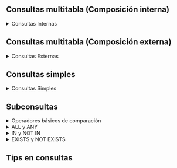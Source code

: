 ## Consultas multitabla (Composición interna)

<details> 
<summary>Consultas Internas</summary>

1. Obtén un listado con el nombre de cada cliente y el nombre y apellido de su representante de ventas.

   ```sql
   SELECT
   c.nombre_cliente AS NombreCliente,
   CONCAT(e.nombre, ' ', e.apellido1) AS NombreRepresentanteVentas,
   FROM cliente c
   JOIN  eempleado ON c.codigo_empleado_rep_ventas = e.codigo_empleado;
   ```

2. Muestra el nombre de los clientes que hayan realizado pagos junto con el nombre de sus representantes de ventas.

   ```sql
   SELECT distinct
   c.nombre_cliente AS NombreCliente,
   CONCAT(e.nombre, ' ', e.apellido1) AS NombreRepresentanteVentas
   FROM cliente c
   JOIN pago p ON c.codigo_cliente = p.codigo_cliente
   JOIN empleado e ON c.codigo_empleado_rep_ventas = e.codigo_empleado;
   ```

3. Muestra eI nombre de los clientes que no hayan realizado pagos junto con eI nombre de sus representantes de ventas

   ```sql
   SELECT
   c.nombre_cliente AS NombreCliente,
   CONCAT(e.nombre, ' ', e.apellido1) AS NombreRepresentanteVentas
   FROM cliente c
   LEFT JOIN empleado e ON c.codigo_empleado_rep_ventas = e.codigo_empleado
   LEFT JOIN pago p ON c.codigo_cliente = p.codigo_cliente
   WHERE p.codigo_cliente is NULL;
   ```

4. Devuelve el nombre de los clientes que han hecho pagos y el nombre de sus representantes junto con la ciudad de la oficina a la que pertenece el representante.

   ```sql
      SELECT
     c.nombre_cliente AS NombreCliente,
     CONCAT(e.nombre, ' ', e.apellido1) AS NombreRepresentanteVentas,
     o.ciudad AS Ciudad
   FROM cliente c
   LEFT JOIN empleado e ON c.codigo_empleado_rep_ventas = e.codigo_empleado
   INNER JOIN pago p ON c.codigo_cliente = p.codigo_cliente
   INNER JOIN oficina o ON e.codigo_oficina = o.codigo_oficina;
   ```

5. Devuelve el nombre de los clientes que no hayan hecho pagos y el nombre de sus representantes junto con la ciudad de la oficina a la que pertenece el representante.

   ```sql
   SELECT DISTINCT
     c.nombre_cliente AS NombreCliente,
     CONCAT(e.nombre, ' ', e.apellido1) AS NombreRepresentanteVentas,
     o.ciudad AS Ciudad
   FROM cliente c
   LEFT JOIN pago p ON c.codigo_cliente = p.codigo_cliente
   JOIN empleado e ON c.codigo_empleado_rep_ventas = e.codigo_empleado
   JOIN oficina o ON o.codigo_oficina = e.codigo_oficina
   WHERE p.codigo_cliente is NULL
   ```

6. Lista la dirección de las oficinas que tengan clientes en Fuenlabrada.

   ```sql
   SELECT DISTINCT
     c.nombre_cliente AS NombreCliente, c.ciudad AS Ciudad_Cielnte, o.linea_direccion1 AS Direccion_Oficina
   FROM cliente c
   JOIN empleado e ON c.codigo_empleado_rep_ventas = e.codigo_empleado
   JOIN oficina o ON o.codigo_oficina = e.codigo_oficina
   WHERE c.ciudad = "Fuenlabrada";
   ```

7. Devuelve el nombre de los clientes y el nombre de sus representantes junto con la ciudad de la oficina a la que pertenece el representante.

   ```sql
   SELECT
   c.nombre_cliente AS Nombre_Cliente,
   e.nombre AS Nombre_Representanre,
   o.ciudad AS Ciudad_Oficina_Representante
   FROM cliente c
   JOIN empleado e ON c.codigo_empleado_rep_ventas = e.codigo_empleado
   JOIN oficina o ON e.codigo_oficina = o.codigo_oficina;
   ```

8. Devuelve un listado con el nombre de los empleados junto con el nombre de sus jefes.

   ```sql
   SELECT
     CONCAT(e1.nombre, ' ', e1.apellido1) AS NombreEmpleado,
     CONCAT(e2.nombre, ' ', e2.apellido1) AS NombreJefe
   FROM empleado e1
   LEFT JOIN empleado e2 ON e1.codigo_jefe = e2.codigo_empleado;
   ```

9. Devuelve un listado que muestre el nombre de cada empleados, el nombre de su jefe y el nombre del jefe de sus jefe.

   ```sql
   SELECT
     e1.codigo_empleado AS CodigoEmpleado,
     CONCAT(e1.nombre, ' ', e1.apellido1) AS NombreEmpleado,
     CONCAT(e2.nombre, ' ', e2.apellido1) AS NombreJefe,
     CONCAT(e3.nombre, ' ', e3.apellido1) AS NombreJefeDelJefe
   FROM empleado e1
   LEFT JOIN empleado e2 ON e1.codigo_jefe = e2.codigo_empleado
   LEFT JOIN empleado e3 ON e2.codigo_jefe = e3.codigo_empleado;
   ```

10. Devuelve el nombre de los clientes a los que no se les ha entregado a tiempo un pedido.

    ```sql
    SELECT DISTINCT c.nombre_cliente AS NombreCliente
    FROM cliente c
    INNER JOIN pedido p ON c.codigo_cliente = p.codigo_cliente
    WHERE p.fecha_entrega > p.fecha_esperada;
    ```

11. Devuelve un listado de las diferentes gamas de producto que ha comprado cada cliente.

    ```sql
    SELECT DISTINCT
        c.nombre_cliente AS NombreCliente,
        g.gama AS GamaProducto
    FROM cliente c
    JOIN pedido p ON c.codigo_cliente = p.codigo_cliente
    JOIN detalle_pedido dp ON p.codigo_pedido = dp.codigo_pedido
    JOIN producto pr ON dp.codigo_producto = pr.codigo_producto
    JOIN gama_producto g ON pr.gama = g.gama
    GROUP BY c.nombre_cliente, g.gama;
   ```
</details>

## Consultas multitabla (Composición externa)

<details> 
<summary>Consultas Externas</summary>

1. Devuelve un listado que muestre solamente los clientes que no han realizado ningún pago.
   
   ```sql
   SELECT 
   c.codigo_cliente AS Codigo, 
   c.nombre_cliente AS Cliente 
   FROM cliente c 
   LEFT JOIN pago p ON c.codigo_cliente = p.codigo_cliente 
   WHERE p.codigo_cliente IS NULL;
   ```
2. Devuelve un listado que muestre solamente los clientes que no han realizado ningún pedido.
   
   ```sql
   SELECT 
   c.codigo_cliente AS Codigo, 
   c.nombre_cliente AS Cliente 
   FROM cliente c 
   LEFT JOIN pedido p ON c.codigo_cliente = p.codigo_cliente 
   WHERE p.codigo_cliente IS NULL;
   ```
3. Devuelve un listado que muestre los clientes que no han realizado ningún pago y los que no han realizado ningún pedido.
   
   ```sql
   SELECT 
   c.codigo_cliente AS Codigo, 
   c.nombre_cliente AS Cliente 
   FROM cliente c 
   LEFT JOIN pago p ON c.codigo_cliente = p.codigo_cliente 
   LEFT JOIN pedido pd ON c.codigo_cliente = pd.codigo_cliente 
   WHERE p.codigo_cliente IS NULL AND pd.codigo_cliente IS NULL;
   ```
4. Devuelve un listado que muestre solamente los empleados que no tienen una oficina asociada.
   
   ```sql
   SELECT e.codigo_empleado AS Codigo, 
   CONCAT (e.nombre,' ',e.apellido1,' ',e.apellido2) AS Empleado 
   FROM empleado e 
   LEFT JOIN oficina o ON e.codigo_oficina = o.codigo_oficina 
   WHERE e.codigo_oficina IS NULL;
   ```
5. Devuelve un listado que muestre solamente los empleados que no tienen un cliente asociado.
   
   ```sql
   SELECT 
   e.codigo_empleado AS Codigo, 
   CONCAT (e.nombre,' ',e.apellido1,' ',e.apellido2) AS Empleado
   FROM empleado e 
   LEFT JOIN cliente c ON e.codigo_empleado = c.codigo_empleado_rep_ventas 
   WHERE c.codigo_empleado_rep_ventas IS NULL;
   ```
6. Devuelve un listado que muestre solamente los empleados que no tienen un cliente asociado junto con los datos de la oficina donde trabajan.
   
   ```sql
   SELECT 
   e.codigo_empleado AS Codigo, 
   CONCAT (e.nombre,' ',e.apellido1,' ',e.apellido2) AS Empleado, 
   o.telefono AS Telefono_Oficina, 
   o.ciudad AS Ciudad, 
   o.pais AS País 
   FROM empleado e 
   LEFT JOIN cliente c ON e.codigo_empleado = c.codigo_empleado_rep_ventas 
   INNER JOIN oficina o ON e.codigo_oficina = o.codigo_oficina  
   WHERE c.codigo_empleado_rep_ventas IS NULL ;
   ```
7. Devuelve un listado que muestre los empleados que no tienen una oficina asociada y los que no tienen un cliente asociado.
   
   ```sql
   SELECT 
   CONCAT(e.nombre, ' ', e.apellido1, ' ', e.apellido2) AS Empleado 
   FROM empleado e 
   LEFT JOIN cliente c ON e.codigo_empleado = c.codigo_empleado_rep_ventas 
   WHERE e.codigo_oficina IS NULL AND c.codigo_empleado_rep_ventas IS NULL;
   ```
8. Devuelve un listado de los productos que nunca han aparecido en un pedido.
   
   ```sql
   SELECT 
   p.codigo_producto AS Codigo,
   p.nombre AS Producto 
   FROM producto p 
   LEFT JOIN detalle_pedido d ON p.codigo_producto = d.codigo_producto 
   WHERE d.codigo_producto IS  NULL;
   ```
9. Devuelve un listado de los productos que nunca han aparecido en un pedido. El resultado debe mostrar el nombre, la descripción y la imagen del producto.
   
   ```sql
   SELECT 
   p.codigo_producto AS Codigo,
   p.nombre AS Producto,
   p.descripcion AS Descripción, 
   g.imagen AS Imagen_Gama 
   FROM producto p 
   LEFT JOIN detalle_pedido d ON p.codigo_producto = d.codigo_producto 
   INNER JOIN gama_producto g ON p.gama = g.gama 
   WHERE d.codigo_producto IS  NULL;
   ```
10. Devuelve las oficinas donde no trabajan ninguno de los empleados que hayan sido los representantes de ventas de algún cliente que haya realizado la compra de algún producto de la gama Frutales.
    
    ```sql
    select distinct 
    o.codigo_oficina AS Codigo_Oficina, 
    e.nombre AS Nombre
    from oficina o
    left join empleado e on o.codigo_oficina = e.codigo_oficina
    left join cliente c on e.codigo_empleado = c.codigo_empleado_rep_ventas
    left join pedido p on c.codigo_cliente = p.codigo_cliente
    left join detalle_pedido dp on p.codigo_pedido = dp.codigo_pedido
    left join producto pr ON dp.codigo_producto = pr.codigo_producto
    where pr.gama = 'Frutales' and c.codigo_empleado_rep_ventas is not null
    and e.codigo_empleado is not null
    and c.codigo_cliente is not null
    and p.codigo_pedido is not null
    and dp.codigo_pedido is not null
    and pr.codigo_producto is not null
    and o.codigo_oficina is not null;
    ```
11. Devuelve un listado con los clientes que han realizado algún pedido pero no han realizado ningún pago.
    
    ```sql
    SELECT DISTINCT 
    c.codigo_cliente AS Codigo,
    c.nombre_cliente AS Cliente
    FROM cliente c
    INNER JOIN pedido p ON c.codigo_cliente = p.codigo_cliente
    LEFT JOIN pago pg ON c.codigo_cliente = pg.codigo_cliente
    WHERE pg.codigo_cliente IS NULL;
    ```
12. Devuelve un listado con los datos de los empleados que no tienen clientes asociados y el nombre de su jefe asociado.
    
    ```sql
    SELECT 
    e.codigo_empleado AS Codigo_empleado, 
    CONCAT (e.nombre, ' ', e.apellido1, ' ', e.apellido2) AS Empleado
    FROM empleado e
    LEFT JOIN cliente c ON e.codigo_empleado = c.codigo_empleado_rep_ventas
    WHERE c.codigo_empleado_rep_ventas IS NULL;
    ```
</details>


## Consultas multitabla (Composición externa)

<details> 
<summary>Consultas Externas</summary>

1. Devuelve un listado que muestre solamente los clientes que no han realizado ningún pago.
   
   ```sql
   SELECT 
   c.codigo_cliente AS Codigo, 
   c.nombre_cliente AS Cliente 
   FROM cliente c 
   LEFT JOIN pago p ON c.codigo_cliente = p.codigo_cliente 
   WHERE p.codigo_cliente IS NULL;
   ```
2. Devuelve un listado que muestre solamente los clientes que no han realizado ningún pedido.
   
   ```sql
   SELECT 
   c.codigo_cliente AS Codigo, 
   c.nombre_cliente AS Cliente 
   FROM cliente c 
   LEFT JOIN pedido p ON c.codigo_cliente = p.codigo_cliente 
   WHERE p.codigo_cliente IS NULL;
   ```
3. Devuelve un listado que muestre los clientes que no han realizado ningún pago y los que no han realizado ningún pedido.
   
   ```sql
   SELECT 
   c.codigo_cliente AS Codigo, 
   c.nombre_cliente AS Cliente 
   FROM cliente c 
   LEFT JOIN pago p ON c.codigo_cliente = p.codigo_cliente 
   LEFT JOIN pedido pd ON c.codigo_cliente = pd.codigo_cliente 
   WHERE p.codigo_cliente IS NULL AND pd.codigo_cliente IS NULL;
   ```
4. Devuelve un listado que muestre solamente los empleados que no tienen una oficina asociada.
   
   ```sql
   SELECT e.codigo_empleado AS Codigo, 
   CONCAT (e.nombre,' ',e.apellido1,' ',e.apellido2) AS Empleado 
   FROM empleado e 
   LEFT JOIN oficina o ON e.codigo_oficina = o.codigo_oficina 
   WHERE e.codigo_oficina IS NULL;
   ```
5. Devuelve un listado que muestre solamente los empleados que no tienen un cliente asociado.
   
   ```sql
   SELECT 
   e.codigo_empleado AS Codigo, 
   CONCAT (e.nombre,' ',e.apellido1,' ',e.apellido2) AS Empleado
   FROM empleado e 
   LEFT JOIN cliente c ON e.codigo_empleado = c.codigo_empleado_rep_ventas 
   WHERE c.codigo_empleado_rep_ventas IS NULL;
   ```
6. Devuelve un listado que muestre solamente los empleados que no tienen un cliente asociado junto con los datos de la oficina donde trabajan.
   
   ```sql
   SELECT 
   e.codigo_empleado AS Codigo, 
   CONCAT (e.nombre,' ',e.apellido1,' ',e.apellido2) AS Empleado, 
   o.telefono AS Telefono_Oficina, 
   o.ciudad AS Ciudad, 
   o.pais AS País 
   FROM empleado e 
   LEFT JOIN cliente c ON e.codigo_empleado = c.codigo_empleado_rep_ventas 
   INNER JOIN oficina o ON e.codigo_oficina = o.codigo_oficina  
   WHERE c.codigo_empleado_rep_ventas IS NULL ;
   ```
7. Devuelve un listado que muestre los empleados que no tienen una oficina asociada y los que no tienen un cliente asociado.
   
   ```sql
   SELECT 
   CONCAT(e.nombre, ' ', e.apellido1, ' ', e.apellido2) AS Empleado 
   FROM empleado e 
   LEFT JOIN cliente c ON e.codigo_empleado = c.codigo_empleado_rep_ventas 
   WHERE e.codigo_oficina IS NULL AND c.codigo_empleado_rep_ventas IS NULL;
   ```
8. Devuelve un listado de los productos que nunca han aparecido en un pedido.
   
   ```sql
   SELECT 
   p.codigo_producto AS Codigo,
   p.nombre AS Producto 
   FROM producto p 
   LEFT JOIN detalle_pedido d ON p.codigo_producto = d.codigo_producto 
   WHERE d.codigo_producto IS  NULL;
   ```
9. Devuelve un listado de los productos que nunca han aparecido en un pedido. El resultado debe mostrar el nombre, la descripción y la imagen del producto.
   
   ```sql
   SELECT 
   p.codigo_producto AS Codigo,
   p.nombre AS Producto,
   p.descripcion AS Descripción, 
   g.imagen AS Imagen_Gama 
   FROM producto p 
   LEFT JOIN detalle_pedido d ON p.codigo_producto = d.codigo_producto 
   INNER JOIN gama_producto g ON p.gama = g.gama 
   WHERE d.codigo_producto IS  NULL;
   ```
10. Devuelve las oficinas donde no trabajan ninguno de los empleados que hayan sido los representantes de ventas de algún cliente que haya realizado la compra de algún producto de la gama Frutales.
    
    ```sql
    select distinct 
    o.codigo_oficina AS Codigo_Oficina, 
    e.nombre AS Nombre
    from oficina o
    left join empleado e on o.codigo_oficina = e.codigo_oficina
    left join cliente c on e.codigo_empleado = c.codigo_empleado_rep_ventas
    left join pedido p on c.codigo_cliente = p.codigo_cliente
    left join detalle_pedido dp on p.codigo_pedido = dp.codigo_pedido
    left join producto pr ON dp.codigo_producto = pr.codigo_producto
    where pr.gama = 'Frutales' and c.codigo_empleado_rep_ventas is not null
    and e.codigo_empleado is not null
    and c.codigo_cliente is not null
    and p.codigo_pedido is not null
    and dp.codigo_pedido is not null
    and pr.codigo_producto is not null
    and o.codigo_oficina is not null;
    ```
11. Devuelve un listado con los clientes que han realizado algún pedido pero no han realizado ningún pago.
    
    ```sql
    SELECT DISTINCT 
    c.codigo_cliente AS Codigo,
    c.nombre_cliente AS Cliente
    FROM cliente c
    INNER JOIN pedido p ON c.codigo_cliente = p.codigo_cliente
    LEFT JOIN pago pg ON c.codigo_cliente = pg.codigo_cliente
    WHERE pg.codigo_cliente IS NULL;
    ```
12. Devuelve un listado con los datos de los empleados que no tienen clientes asociados y el nombre de su jefe asociado.
    
    ```sql
    SELECT 
    e.codigo_empleado AS Codigo_empleado, 
    CONCAT (e.nombre, ' ', e.apellido1, ' ', e.apellido2) AS Empleado
    FROM empleado e
    LEFT JOIN cliente c ON e.codigo_empleado = c.codigo_empleado_rep_ventas
    WHERE c.codigo_empleado_rep_ventas IS NULL;
    ```
</details>

## Consultas simples

<details> 
<summary>Consultas Simples</summary>

1. Devuelve un listado con el código de oficina y la ciudad donde hay oficinas.

```sql
SELECT codigo_oficina, ciudad
FROM oficina;
```

2. Devuelve un listado con la ciudad y el teléfono de las oficinas de España.

```sql
SELECT ciudad, telefono
FROM oficina
WHERE pais = 'España';
```

3. Devuelve un listado con el nombre, apellidos y email de los empleados cuyo jefe tiene un código de jefe igual a 7.

```sql
SELECT nombre, apellido1, apellido2, email
FROM empleado
WHERE codigo_jefe = 7;
```

4. Devuelve el nombre del puesto, nombre, apellidos y email del jefe de la empresa.

```sql
SELECT puesto, 
CONCAT(nombre,' ',apellido1,' ', apellido2),
email
FROM empleado;
```

5. Devuelve un listado con el nombre, apellidos y puesto de aquellos empleados que no sean representantes de ventas.

```sql
SELECT  
CONCAT(nombre,' ',apellido1,' ', apellido2) AS Nombre,
puesto
FROM empleado
WHERE puesto != 'Representante Ventas';
```

6. Devuelve un listado con el nombre de todos los clientes españoles.

```sql
SELECT nombre_cliente
FROM cliente
WHERE pais = 'España';
```

7. Devuelve un listado con los distintos estados por los que puede pasar un pedido.

```sql
SELECT DISTINCT estado
FROM pedido;
```

8. Devuelve un listado con el código de cliente de aquellos clientes que realizaron algún pago en 2008.

Utilizando la función YEAR de MySQL:

```sql
SELECT DISTINCT codigo_cliente
FROM pago
WHERE YEAR(fecha_pago) = 2008;
```

Utilizando la función DATE_FORMAT MySQL:

```sql
SELECT DISTINCT codigo_cliente
FROM pago
WHERE DATE_FORMAT(fecha_pago, '%Y') = '2008';
```

Sin utilizar ninguna de las funciones anteriores:

```sql
SELECT DISTINCT codigo_cliente
FROM pago
WHERE fecha_pago >= '2008-01-01' AND fecha_pago < '2009-01-01';
```

9. Devuelve un listado con el código de pedido, código de cliente, fecha esperada y fecha de entrega de los pedidos que no han sido entregados a tiempo.

```sql
SELECT codigo_pedido, codigo_cliente, fecha_esperada, fecha_entrega
FROM pedido
WHERE fecha_entrega > fecha_esperada;
```

10. Devuelve un listado con el código de pedido, código de cliente, fecha esperada y fecha de entrega de los pedidos cuya fecha de entrega ha sido al menos dos días antes de la fecha esperada.

Utilizando la función ADDDATE de MySQL:

```sql
SELECT codigo_pedido, codigo_cliente, fecha_esperada, fecha_entrega
FROM pedido
WHERE fecha_entrega < ADDDATE(fecha_esperada, -2);
```

Utilizando la función DATEDIFF de MySQL:

```sql
SELECT codigo_pedido, codigo_cliente, fecha_esperada, fecha_entrega
FROM pedido
WHERE DATEDIFF(fecha_esperada, fecha_entrega) >= 2;
```

No es posible resolver esta consulta utilizando el operador de suma + o resta - directamente en MySQL.

11. Devuelve un listado de todos los pedidos que fueron rechazados en 2009.

```sql
SELECT *
FROM pedido
WHERE estado = 'Rechazado' AND YEAR(fecha_pedido) = 2009;
```

12. Devuelve un listado de todos los pedidos que han sido entregados en el mes de enero de cualquier año.

```sql
SELECT *
FROM pedido
WHERE MONTH(fecha_entrega) = 1;
```

13. Devuelve un listado con todos los pagos que se realizaron en el año 2008 mediante Paypal. Ordene el resultado de mayor a menor.

```sql
SELECT *
FROM pago
WHERE YEAR(fecha_pago) = 2008 AND forma_pago = 'Paypal'
ORDER BY total DESC;
```

14. Devuelve un listado con todas las formas de pago que aparecen en la tabla pago. Tenga en cuenta que no deben aparecer formas de pago repetidas.

```sql
SELECT DISTINCT forma_pago
FROM pago;
```

15. Devuelve un listado con todos los productos que pertenecen a la gama ornamentales y que tienen más de 100 unidades en stock. El listado deberá estar ordenado por su precio de venta, mostrando en primer lugar los de mayor precio.

```sql
SELECT *
FROM producto
WHERE gama = 'Ornamentales' AND cantidad_en_stock > 100
ORDER BY precio_venta DESC;
```

16. Devuelve un listado con todos los clientes que sean de la ciudad de Madrid y cuyo representante de ventas tenga el código de empleado 11 o 30.

```sql
SELECT *
FROM cliente
WHERE ciudad = 'Madrid'
AND codigo_empleado_rep_ventas IN (11, 30);
```

</details>

## Subconsultas

<details> 
<summary>Operadores básicos de comparación</summary>

1. Devuelve el nombre del cliente con mayor límite de crédito.

   ```sql
   SELECT 
   nombre_cliente AS Nombre,
   limite_credito AS Limite_Credito
   FROM cliente
   WHERE limite_credito = (
   SELECT MAX(limite_credito )
   FROM cliente 
   );
   ```

2. Devuelve el nombre del producto que tenga el precio de venta más caro.

   ```sql
   SELECT 
   nombre AS Nombre,
   precio_venta AS Precio_De_Venta
   FROM producto
   WHERE precio_venta = (
   SELECT MAX(precio_venta)
   FROM producto
   );
   ```

3. Devuelve el nombre del producto del que se han vendido más unidades. (Tenga en cuenta que tendrá que calcular cuál es el número total de unidades que se han vendido de cada producto a partir de los datos de la tabla `detalle_pedido`)

   ```sql
   SELECT p.nombre
   FROM producto p
   JOIN detalle_pedido dp ON p.codigo_producto = dp.codigo_producto
   GROUP BY p.nombre
   ORDER BY SUM(dp.cantidad) DESC
   LIMIT 1;
   
   ```

4. Los clientes cuyo límite de crédito sea mayor que los pagos que haya realizado. (Sin utilizar `INNER JOIN`).

   ```sql
   SELECT *
   FROM cliente
   WHERE limite_credito > (
      SELECT COALESCE(SUM(total), 0)
      FROM pago
      WHERE pago.codigo_cliente = cliente.codigo_cliente
   );
   ```

5. Devuelve el producto que más unidades tiene en stock.

   ```sql
   SELECT nombre, cantidad_en_stock
   FROM producto
   WHERE cantidad_en_stock = (
      SELECT MAX(cantidad_en_stock)
      FROM producto
   );
   ```

6. Devuelve el producto que menos unidades tiene en stock.

   ```sql
   SELECT *
   FROM producto
   WHERE cantidad_en_stock = (
      SELECT MIN(cantidad_en_stock)
      FROM producto
   );    
   ```

7. Devuelve el nombre, los apellidos y el email de los empleados que están a cargo de **Alberto Soria**.

   ```sql
   SELECT e.nombre, e.apellido1, e.apellido2, e.email
   FROM empleado e
   WHERE e.codigo_jefe = (
      SELECT codigo_empleado
      FROM empleado
      WHERE nombre = 'Alberto' AND apellido1 = 'Soria'
   );
   ```

</details> 

<details>

<summary>ALL y ANY</summary>

1. Devuelve el nombre del cliente con mayor límite de crédito.
   
   ```sql
   SELECT nombre_cliente
   FROM cliente
   WHERE limite_credito >= ALL (
      SELECT limite_credito
      FROM cliente
   );
   ```

2. Devuelve el nombre del producto que tenga el precio de venta más caro.
   
   ```sql
   SELECT nombre
   FROM producto
   WHERE precio_venta = (
      SELECT MAX(precio_venta)
      FROM producto
   );  
   ```

3. Devuelve el producto que menos unidades tiene en stock.
   
   ```sql
   SELECT nombre as Producto
   FROM producto
   WHERE cantidad_en_stock = (
      SELECT MIN(cantidad_en_stock)
      FROM producto
   );
   ```
</details>

<details>

<summary>IN y NOT IN</summary>

1. Devuelve el nombre, apellido1 y cargo de los empleados que no representen a ningún cliente.
   
   ```sql
   SELECT nombre, apellido1, puesto
   FROM empleado
   WHERE codigo_empleado NOT IN (
      SELECT DISTINCT codigo_empleado_rep_ventas
      FROM cliente
      WHERE codigo_empleado_rep_ventas IS NOT NULL
   );
   ```

2. Devuelve un listado que muestre solamente los clientes que no han realizado ningún pago.
   
   ```sql
   SELECT *
   FROM cliente
   WHERE codigo_cliente NOT IN (
      SELECT DISTINCT codigo_cliente
      FROM pago
   );  
   ```

3. Devuelve un listado que muestre solamente los clientes que sí han realizado algún pago.
   
   ```sql
   SELECT *
   FROM cliente
   WHERE codigo_cliente IN (
      SELECT DISTINCT codigo_cliente
      FROM pago
   );
   ```

4. Devuelve un listado de los productos que nunca han aparecido en un pedido.
   
   ```sql
   SELECT *
   FROM producto
   WHERE codigo_producto NOT IN (
      SELECT DISTINCT codigo_producto
      FROM detalle_pedido
   );
   ```

5. Devuelve el nombre, apellidos, puesto y teléfono de la oficina de aquellos empleados que no sean representante de ventas de ningún cliente.
   
   ```sql
   SELECT e.nombre, e.apellido1, e.puesto, o.telefono
   FROM empleado e
   JOIN oficina o ON e.codigo_oficina = o.codigo_oficina
   WHERE e.codigo_empleado NOT IN (
      SELECT DISTINCT codigo_empleado_rep_ventas
      FROM cliente
      WHERE codigo_empleado_rep_ventas IS NOT NULL
   );  
   ```

6. Devuelve las oficinas donde **no trabajan** ninguno de los empleados que hayan sido los representantes de ventas de algún cliente que haya realizado la compra de algún producto de la gama `Frutales`.
   
   ```sql
   SELECT * 
   FROM oficina
   WHERE codigo_oficina NOT IN (
      SELECT DISTINCT e.codigo_oficina
      FROM empleado e
      JOIN cliente c ON e.codigo_empleado = c.codigo_empleado_rep_ventas
      JOIN pedido p ON c.codigo_cliente = p.codigo_cliente
      JOIN detalle_pedido dp ON p.codigo_pedido = dp.codigo_pedido
      JOIN producto pr ON dp.codigo_producto = pr.codigo_producto
      WHERE pr.gama = 'Frutales'
   );
   ```

7. Devuelve un listado con los clientes que han realizado algún pedido pero no han realizado ningún pago.
   
   ```SQL
   SELECT *
   FROM cliente
   WHERE codigo_cliente IN (
      SELECT DISTINCT p.codigo_cliente
      FROM pedido p
   ) AND codigo_cliente NOT IN (
      SELECT DISTINCT codigo_cliente
      FROM pago
   );
   ```

</details>

<details>

<summary>EXISTS y NOT EXISTS</summary>

1. Devuelve un listado que muestre solamente los clientes que no han realizado ningún pago.

```sql
SELECT *
FROM cliente c
WHERE EXISTS (
   SELECT 1
   FROM pago p
   WHERE c.codigo_cliente = p.codigo_cliente
);
```

2. Devuelve un listado que muestre solamente los clientes que sí han realizado algún pago.

```SQL
SELECT *
   FROM cliente c
   WHERE EXISTS (
      SELECT 1
      FROM pago p
      WHERE c.codigo_cliente = p.codigo_cliente
);
```

3. Devuelve un listado de los productos que nunca han aparecido en un pedido.

```SQL
SELECT *
FROM producto pr
WHERE NOT EXISTS (
      SELECT 1
      FROM detalle_pedido dp
      WHERE pr.codigo_producto = dp.codigo_producto
);
```

4. Devuelve un listado de los productos que han aparecido en un pedido alguna vez.

```SQL
SELECT *
   FROM producto pr
   WHERE EXISTS (
      SELECT 1
      FROM detalle_pedido dp
      WHERE pr.codigo_producto = dp.codigo_producto
);
```
</details>

## Tips en consultas

